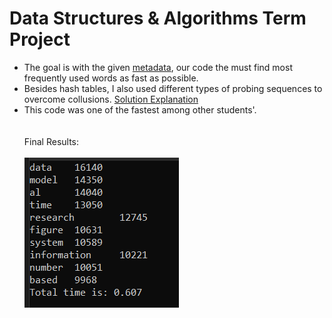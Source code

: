 # Data Structures & Algorithms Term Project
* The goal is with the given [metadata](https://github.com/mymermer/CMP2003-Term-Project/blob/main/Problem%20Statements/Inputs.zip "Input ZIP"), our code the must find most frequently used words as fast as possible.
* Besides hash tables, I also used different types of probing sequences to overcome collusions. [Solution Explanation](https://github.com/mymermer/CMP2003-Term-Project/blob/main/Solution/CMP2003%20Project%20Presenation.pdf "PDF File")
* This code was one of the fastest among other students'. \
 \
  \
Final Results: 
 \
  \
![FinalResults](https://github.com/mymermer/CMP2003-Term-Project/blob/main/Solution/Results.png)

